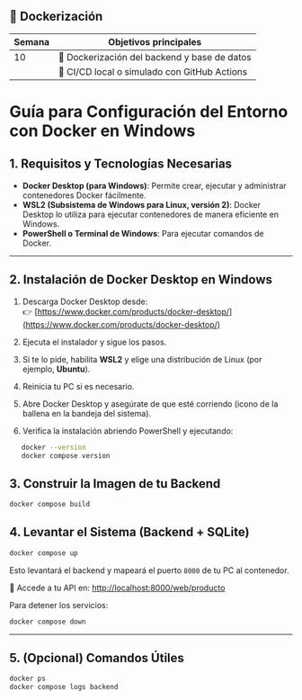 ## 📅 Dockerización 

| Semana | Objetivos principales                                             |
| ------ | ----------------------------------------------------------------- |
| 10     | 🐳 Dockerización del backend y base de datos                      |
|        | 🔁 CI/CD local o simulado con GitHub Actions                      |


# Guía para Configuración del Entorno con Docker en Windows

## 1. Requisitos y Tecnologías Necesarias

- **Docker Desktop (para Windows)**: Permite crear, ejecutar y administrar contenedores Docker fácilmente.
- **WSL2 (Subsistema de Windows para Linux, versión 2)**: Docker Desktop lo utiliza para ejecutar contenedores de manera eficiente en Windows.
- **PowerShell o Terminal de Windows**: Para ejecutar comandos de Docker.

---

## 2. Instalación de Docker Desktop en Windows

1. Descarga Docker Desktop desde:  
   👉 [https://www.docker.com/products/docker-desktop/](https://www.docker.com/products/docker-desktop/)

2. Ejecuta el instalador y sigue los pasos.

3. Si te lo pide, habilita **WSL2** y elige una distribución de Linux (por ejemplo, **Ubuntu**).

4. Reinicia tu PC si es necesario.

5. Abre Docker Desktop y asegúrate de que esté corriendo (icono de la ballena en la bandeja del sistema).

6. Verifica la instalación abriendo PowerShell y ejecutando:

```bash
   docker --version
   docker compose version
```

## 3. Construir la Imagen de tu Backend

```bash
docker compose build
```



## 4. Levantar el Sistema (Backend + SQLite)

```bash
docker compose up
```

Esto levantará el backend y mapeará el puerto `8000` de tu PC al contenedor.

🔗 Accede a tu API en: [http://localhost:8000/web/producto ](http://localhost:8000)

Para detener los servicios:

```bash
docker compose down
```

---

## 5. (Opcional) Comandos Útiles

```bash
docker ps
docker compose logs backend
```



<!--stackedit_data:
eyJoaXN0b3J5IjpbLTEyOTE1NzIwNjFdfQ==
-->